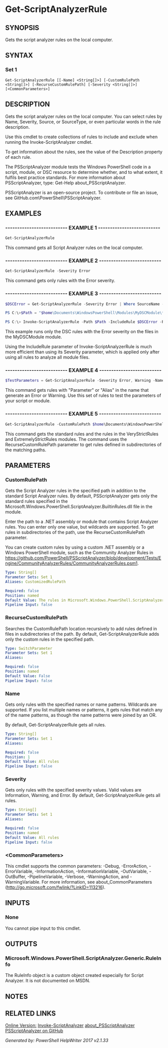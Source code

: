﻿# Get-ScriptAnalyzerRule

## SYNOPSIS
Gets the script analyzer rules on the local computer.

## SYNTAX

### Set 1
```
Get-ScriptAnalyzerRule [[-Name] <String[]>] [-CustomRulePath <String[]>] [-RecurseCustomRulePath] [-Severity <String[]>] [<CommonParameters>]
```

## DESCRIPTION
Gets the script analyzer rules on the local computer. You can select rules by Name, Severity, Source, or SourceType, or even particular words in the rule description.

Use this cmdlet to create collections of rules to include and exclude when running the Invoke-ScriptAnalyzer cmdlet.

To get information about the rules, see the value of the Description property of each rule.

The PSScriptAnalyzer module tests the Windows PowerShell code in a script, module, or DSC resource to determine whether, and to what extent, it fulfils best practice standards. For more information about PSScriptAnalyzer, type: Get-Help about_PSScriptAnalyzer.

PSScriptAnalyzer is an open-source project. To contribute or file an issue, see GitHub.com\\PowerShell\\PSScriptAnalyzer.

## EXAMPLES

### -------------------------- EXAMPLE 1 --------------------------

```powershell
Get-ScriptAnalyzerRule
```

This command gets all Script Analyzer rules on the local computer.

### -------------------------- EXAMPLE 2 --------------------------

```powershell
Get-ScriptAnalyzerRule -Severity Error
```

This command gets only rules with the Error severity.

### -------------------------- EXAMPLE 3 --------------------------

```powershell
$DSCError = Get-ScriptAnalyzerRule -Severity Error | Where SourceName -eq PSDSC

PS C:\>$Path = "$home\Documents\WindowsPowerShell\Modules\MyDSCModule\*"

PS C:\> Invoke-ScriptAnalyzerRule -Path $Path -IncludeRule $DSCError -Recurse
```

This example runs only the DSC rules with the Error severity on the files in the MyDSCModule module.

Using the IncludeRule parameter of Invoke-ScriptAnalyzerRule is much more efficient than using its Severity parameter, which is applied only after using all rules to analyze all module files.

### -------------------------- EXAMPLE 4 --------------------------

```powershell
$TestParameters = Get-ScriptAnalyzerRule -Severity Error, Warning -Name *Parameter*, *Alias*
```

This command gets rules with "Parameter" or "Alias" in the name that generate an Error or Warning. Use this set of rules to test the parameters of your script or module.

### -------------------------- EXAMPLE 5 --------------------------

```powershell
Get-ScriptAnalyzerRule -CustomRulePath $home\Documents\WindowsPowerShell\Modules\*StrictRules -RecurseCustomRulePath
```

This command gets the standard rules and the rules in the VeryStrictRules and ExtremelyStrictRules modules. The command uses the RecurseCustomRulePath parameter to get rules defined in subdirectories of the matching paths.

## PARAMETERS

### CustomRulePath
Gets the Script Analyzer rules in the specified path in addition to the standard Script Analyzer rules. By default, PSScriptAnalyzer gets only the standard rules specified in the Microsoft.Windows.PowerShell.ScriptAnalyzer.BuiltinRules.dll file in the module.

Enter the path to a .NET assembly or module that contains Script Analyzer rules. You can enter only one value, but wildcards are supported. To get rules in subdirectories of the path, use the RecurseCustomRulePath parameter.

You can create custom rules by using a custom .NET assembly or a Windows PowerShell module, such as the Community Analyzer Rules in https://github.com/PowerShell/PSScriptAnalyzer/blob/development/Tests/Engine/CommunityAnalyzerRules/CommunityAnalyzerRules.psm1.

```yaml
Type: String[]
Parameter Sets: Set 1
Aliases: CustomizedRulePath

Required: false
Position: named
Default Value: The rules in Microsoft.Windows.PowerShell.ScriptAnalyzer.BuiltinRules.dll.
Pipeline Input: false
```

### RecurseCustomRulePath
Searches the CustomRulePath location recursively to add rules defined in files in subdirectories of the path. By default, Get-ScriptAnalyzerRule adds only the custom rules in the specified path.

```yaml
Type: SwitchParameter
Parameter Sets: Set 1
Aliases: 

Required: false
Position: named
Default Value: False
Pipeline Input: false
```

### Name
Gets only rules with the specified names or name patterns. Wildcards are supported. If you list multiple names or patterns, it gets rules that match any of the name patterns, as though the name patterns were joined by an OR.

By default, Get-ScriptAnalyzerRule gets all rules.

```yaml
Type: String[]
Parameter Sets: Set 1
Aliases: 

Required: false
Position: 1
Default Value: All rules
Pipeline Input: false
```

### Severity
Gets only rules with the specified severity values. Valid values are Information, Warning, and Error. By default, Get-ScriptAnalyzerRule gets all rules.

```yaml
Type: String[]
Parameter Sets: Set 1
Aliases: 

Required: false
Position: named
Default Value: All rules
Pipeline Input: false
```

### \<CommonParameters\>
This cmdlet supports the common parameters: -Debug, -ErrorAction, -ErrorVariable, -InformationAction, -InformationVariable, -OutVariable, -OutBuffer, -PipelineVariable, -Verbose, -WarningAction, and -WarningVariable. For more information, see about_CommonParameters (http://go.microsoft.com/fwlink/?LinkID=113216).

## INPUTS

### None
You cannot pipe input to this cmdlet.

## OUTPUTS

### Microsoft.Windows.PowerShell.ScriptAnalyzer.Generic.RuleInfo
The RuleInfo object is a custom object created especially for Script Analyzer. It is not documented on MSDN.

## NOTES



## RELATED LINKS

[Online Version:](http://go.microsoft.com/fwlink/?LinkId=525913)
[Invoke-ScriptAnalyzer]()
[about_PSScriptAnalyzer]()
[PSScriptAnalyzer on GitHub](https://github.com/PowerShell/PSScriptAnalyzer)

*Generated by: PowerShell HelpWriter 2017 v2.1.33*

